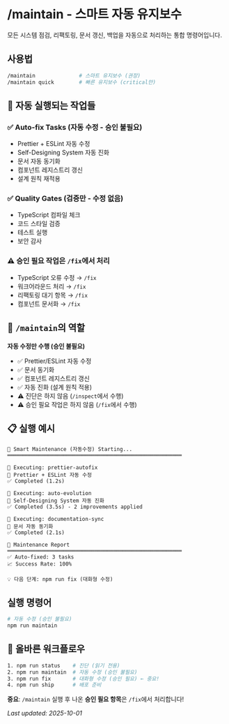 # /maintain - 스마트 자동 유지보수

모든 시스템 점검, 리팩토링, 문서 갱신, 백업을 자동으로 처리하는 통합 명령어입니다.

## 사용법

```bash
/maintain              # 스마트 유지보수 (권장)
/maintain quick        # 빠른 유지보수 (critical만)
```

## 🤖 자동 실행되는 작업들

### ✅ **Auto-fix Tasks (자동 수정 - 승인 불필요)**

- Prettier + ESLint 자동 수정
- Self-Designing System 자동 진화
- 문서 자동 동기화
- 컴포넌트 레지스트리 갱신
- 설계 원칙 재적용

### ✅ **Quality Gates (검증만 - 수정 없음)**

- TypeScript 컴파일 체크
- 코드 스타일 검증
- 테스트 실행
- 보안 감사

### ⚠️ **승인 필요 작업은 `/fix`에서 처리**

- TypeScript 오류 수정 → `/fix`
- 워크어라운드 처리 → `/fix`
- 리팩토링 대기 항목 → `/fix`
- 컴포넌트 문서화 → `/fix`

## 🎯 `/maintain`의 역할

**자동 수정만 수행 (승인 불필요)**

- ✅ Prettier/ESLint 자동 수정
- ✅ 문서 동기화
- ✅ 컴포넌트 레지스트리 갱신
- ✅ 자동 진화 (설계 원칙 적용)
- ⚠️ 진단은 하지 않음 (`/inspect`에서 수행)
- ⚠️ 승인 필요 작업은 하지 않음 (`/fix`에서 수행)

## 📋 실행 예시

```
🤖 Smart Maintenance (자동수정) Starting...
════════════════════════════════════════════════════════

🔧 Executing: prettier-autofix
📝 Prettier + ESLint 자동 수정
✅ Completed (1.2s)

🔧 Executing: auto-evolution
📝 Self-Designing System 자동 진화
✅ Completed (3.5s) - 2 improvements applied

🔧 Executing: documentation-sync
📝 문서 자동 동기화
✅ Completed (2.1s)

🎯 Maintenance Report
════════════════════════════════════════════════════════
✅ Auto-fixed: 3 tasks
📈 Success Rate: 100%

💡 다음 단계: npm run fix (대화형 수정)
```

## 실행 명령어

```bash
# 자동 수정 (승인 불필요)
npm run maintain
```

## 🔄 올바른 워크플로우

```bash
1. npm run status    # 진단 (읽기 전용)
2. npm run maintain  # 자동 수정 (승인 불필요)
3. npm run fix       # 대화형 수정 (승인 필요) ← 중요!
4. npm run ship      # 배포 준비
```

**중요**: `/maintain` 실행 후 나온 **승인 필요 항목**은 `/fix`에서 처리합니다!

_Last updated: 2025-10-01_
